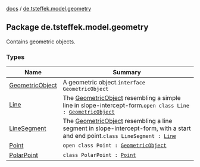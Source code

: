 [docs](../index.md) / [de.tsteffek.model.geometry](./index.md)

## Package de.tsteffek.model.geometry

Contains geometric objects.

### Types

| Name | Summary |
|---|---|
| [GeometricObject](-geometric-object/index.md) | A geometric object.`interface GeometricObject` |
| [Line](-line/index.md) | The [GeometricObject](-geometric-object/index.md) resembling a simple line in slope-intercept-form.`open class Line : `[`GeometricObject`](-geometric-object/index.md) |
| [LineSegment](-line-segment/index.md) | The [GeometricObject](-geometric-object/index.md) resembling a line segment in slope-intercept-form, with a start and end point.`class LineSegment : `[`Line`](-line/index.md) |
| [Point](-point/index.md) | `open class Point : `[`GeometricObject`](-geometric-object/index.md) |
| [PolarPoint](-polar-point/index.md) | `class PolarPoint : `[`Point`](-point/index.md) |
